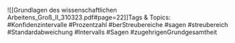
![[Grundlagen des wissenschaftlichen Arbeitens_Groß_II_310323.pdf#page=22]]Tags & Topics:
   #Konfidenzintervalle
   #Prozentzahl
   #berStreubereiche
   #sagen
   #streubereich
   #Standardabweichung
   #Intervalls
   #Sagen
   #zugehrigenGrundgesamtheit